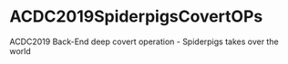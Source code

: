# ACDC2019SpiderpigsCovertOPs
ACDC2019 Back-End deep covert operation - Spiderpigs takes over the world
